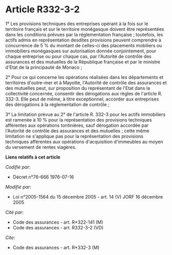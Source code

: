 # Article R332-3-2

1° Les provisions techniques des entreprises opérant à la fois sur le territoire français et sur le territoire monégasque
doivent être représentées dans les conditions prévues par la réglementation française ; toutefois, les actifs admis en
représentation desdites provisions peuvent comprendre à concurrence de 5 % du montant de celles-ci des placements mobiliers
ou immobiliers monégasques sur autorisation donnée conjointement, pour chaque entreprise ou pour chaque cas, par l'Autorité
de contrôle des assurances et des mutuelles de la République française et par le ministre d'Etat de la principauté de
Monaco ;

2° Pour ce qui concerne les opérations réalisées dans les départements et territoires d'outre-mer et à Mayotte, l'Autorité de
contrôle des assurances et des mutuelles peut, sur proposition du représentant de l'Etat dans la collectivité concernée,
consentir des dérogations aux règles de l'article R. 332-3. Elle peut de même, à titre exceptionnel, accorder aux entreprises
des dérogations à la réglementation de contrôle ;

3° La limitation prévue au 2° de l'article R. 332-3 pour les actifs immobiliers est ramenée à 10 % pour la représentation des
provisions techniques afférentes aux opérations tontinières, sauf dérogation accordée par l'Autorité de contrôle des
assurances et des mutuelles ; cette même limitation ne s'applique pas pour la représentation des provisions techniques
afférentes aux opérations d'acquisition d'immeubles au moyen du versement de rentes viagères.

**Liens relatifs à cet article**

_Codifié par_:

  - Décret n°76-666 1976-07-16

_Modifié par_:

  - Loi n°2005-1564 du 15 décembre 2005 - art. 14 (V) JORF 16 décembre 2005

_Cité par_:

  - Code des assurances - art. R*322-141 (M)
  - Code des assurances - art. R332-3-2 (VD)

_Cite_:

  - Code des assurances - art. R*332-3 (M)
